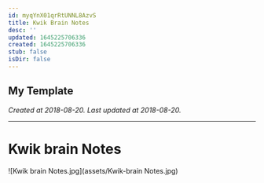 ```yaml
---
id: myqYnX01qrRtUNNL8AzvS
title: Kwik Brain Notes
desc: ''
updated: 1645225706336
created: 1645225706336
stub: false
isDir: false
---
```

My Template
---

_Created at 2018-08-20._
_Last updated at 2018-08-20._




---

# Kwik brain Notes


![Kwik brain Notes.jpg](assets/Kwik-brain Notes.jpg)

